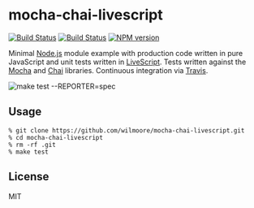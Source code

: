 # mocha-chai-livescript

[![Build
Status](https://travis-ci.org/wilmoore/mocha-chai-livescript.png?branch=master)](https://travis-ci.org/wilmoore/mocha-chai-livescript)
[![Build
Status](https://david-dm.org/wilmoore/mocha-chai-livescript.png)](https://david-dm.org/wilmoore/mocha-chai-livescript)
[![NPM
version](https://badge.fury.io/js/mocha-chai-livescript.png)](http://badge.fury.io/js/mocha-chai-livescript)

Minimal [Node.js][] module example with production code written in pure
JavaScript and unit tests written in [LiveScript][]. Tests written against the [Mocha][] and [Chai][] libraries. Continuous integration via [Travis][].

![make test --REPORTER=spec](https://dsz91cxz97a03.cloudfront.net/csLSdgzjkh-1200x1200.png)

## Usage

```
% git clone https://github.com/wilmoore/mocha-chai-livescript.git
% cd mocha-chai-livescript
% rm -rf .git
% make test
```

## License
MIT



[Chai]: http://chaijs.com
[Mocha]: http://visionmedia.github.io/mocha
[Travis]: https://travis-ci.org/wilmoore/mocha-chai-livescript
[Node.js]: http://nodejs.org
[LiveScript]: http://livescript.net
